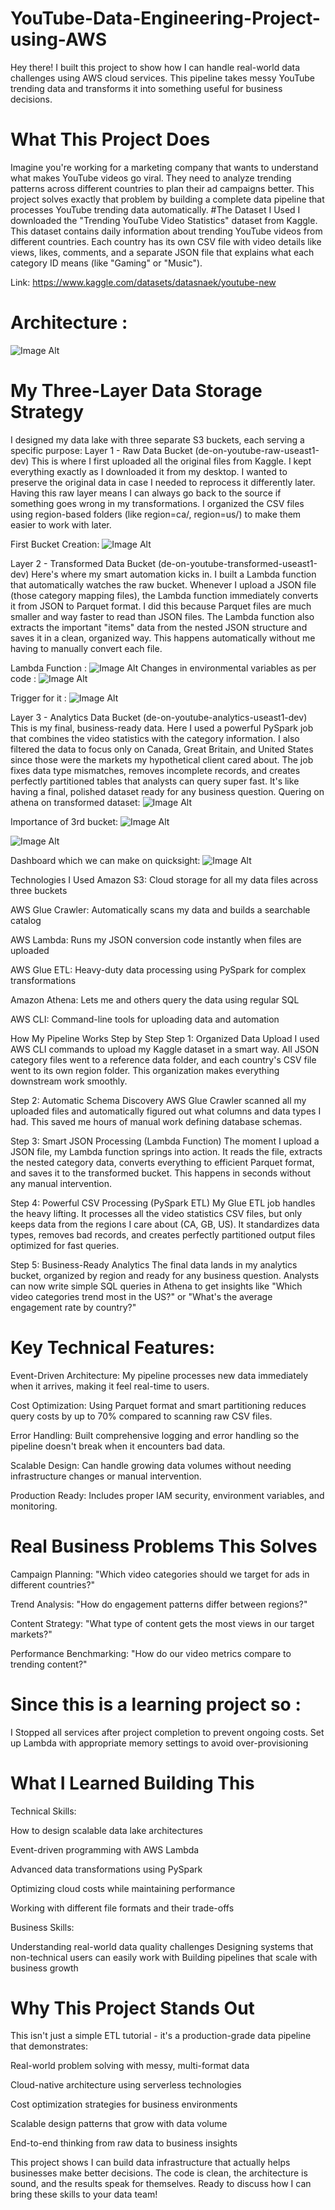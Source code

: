 # YouTube-Data-Engineering-Project-using-AWS
Hey there! I built this project to show how I can handle real-world data challenges using AWS cloud services. This pipeline takes messy YouTube trending data and transforms it into something useful for business decisions.

# What This Project Does
Imagine you're working for a marketing company that wants to understand what makes YouTube videos go viral. They need to analyze trending patterns across different countries to plan their ad campaigns better. This project solves exactly that problem by building a complete data pipeline that processes YouTube trending data automatically.
#The Dataset I Used
I downloaded the "Trending YouTube Video Statistics" dataset from Kaggle. This dataset contains daily information about trending YouTube videos from different countries. Each country has its own CSV file with video details like views, likes, comments, and a separate JSON file that explains what each category ID means (like "Gaming" or "Music").

Link: https://www.kaggle.com/datasets/datasnaek/youtube-new

# Architecture : 
![Image Alt](https://github.com/AjinkyaDahiwal/YouTube-Data-Engineering-Project-using-AWS/blob/3645ad3fcb0d0e7d8f2341f8b0c76b3f0b87a0f3/Youtube-data-pipeline/architecture/Architecture%20Diagram%20Final.png)


# My Three-Layer Data Storage Strategy
I designed my data lake with three separate S3 buckets, each serving a specific purpose:
Layer 1 - Raw Data Bucket (de-on-youtube-raw-useast1-dev)
This is where I first uploaded all the original files from Kaggle. I kept everything exactly as I downloaded it from my desktop. I wanted to preserve the original data in case I needed to reprocess it differently later. Having this raw layer means I can always go back to the source if something goes wrong in my transformations. I organized the CSV files using region-based folders (like region=ca/, region=us/) to make them easier to work with later.

First Bucket Creation: 
![Image Alt](https://github.com/AjinkyaDahiwal/YouTube-Data-Engineering-Project-using-AWS/blob/9cc3c42ba0e31653dc90dfb98397e7d6646d487c/Youtube-data-pipeline/Screenshots/Gallery_1753372930871.png)



Layer 2 - Transformed Data Bucket (de-on-youtube-transformed-useast1-dev)
Here's where my smart automation kicks in. I built a Lambda function that automatically watches the raw bucket. Whenever I upload a JSON file (those category mapping files), the Lambda function immediately converts it from JSON to Parquet format. I did this because Parquet files are much smaller and way faster to read than JSON files. The Lambda function also extracts the important "items" data from the nested JSON structure and saves it in a clean, organized way. This happens automatically without me having to manually convert each file.

Lambda Function :
![Image Alt](https://github.com/AjinkyaDahiwal/YouTube-Data-Engineering-Project-using-AWS/blob/6ff2c3ab4e49289462a27c75eeacbf65f8e20241/Youtube-data-pipeline/Screenshots/Gallery_1753373157502.png)
Changes in environmental variables as per code : 
![Image Alt](https://github.com/AjinkyaDahiwal/YouTube-Data-Engineering-Project-using-AWS/blob/7992684a871c004d05987d1ee5b6cede0c1e86ac/Youtube-data-pipeline/Screenshots/Gallery_1753373112395.png)

Trigger for it :
![Image Alt](https://github.com/AjinkyaDahiwal/YouTube-Data-Engineering-Project-using-AWS/blob/d36921820b8bd08a5b71aead6e110b2cbdc6b5fd/Youtube-data-pipeline/Screenshots/Gallery_1753373074678.png)


Layer 3 - Analytics Data Bucket (de-on-youtube-analytics-useast1-dev)
This is my final, business-ready data. Here I used a powerful PySpark job that combines the video statistics with the category information. I also filtered the data to focus only on Canada, Great Britain, and United States since those were the markets my hypothetical client cared about. The job fixes data type mismatches, removes incomplete records, and creates perfectly partitioned tables that analysts can query super fast. It's like having a final, polished dataset ready for any business question.
Quering on athena on transformed dataset:
![Image Alt](https://github.com/AjinkyaDahiwal/YouTube-Data-Engineering-Project-using-AWS/blob/681516f34560a5fc6eac8e87fc93498f5c45af0d/Youtube-data-pipeline/Screenshots/Gallery_1753373264927.png)

Importance of 3rd bucket:
![Image Alt](https://github.com/AjinkyaDahiwal/YouTube-Data-Engineering-Project-using-AWS/blob/681516f34560a5fc6eac8e87fc93498f5c45af0d/Youtube-data-pipeline/Screenshots/Gallery_1753372991735.png)

![Image Alt](https://github.com/AjinkyaDahiwal/YouTube-Data-Engineering-Project-using-AWS/blob/681516f34560a5fc6eac8e87fc93498f5c45af0d/Youtube-data-pipeline/Screenshots/Gallery_1753373047695.png)

Dashboard which we can make on quicksight: 
![Image Alt](https://github.com/AjinkyaDahiwal/YouTube-Data-Engineering-Project-using-AWS/blob/681516f34560a5fc6eac8e87fc93498f5c45af0d/Youtube-data-pipeline/Screenshots/Gallery_1753372967417.png)


Technologies I Used
Amazon S3: Cloud storage for all my data files across three buckets

AWS Glue Crawler: Automatically scans my data and builds a searchable catalog

AWS Lambda: Runs my JSON conversion code instantly when files are uploaded

AWS Glue ETL: Heavy-duty data processing using PySpark for complex transformations

Amazon Athena: Lets me and others query the data using regular SQL

AWS CLI: Command-line tools for uploading data and automation

How My Pipeline Works Step by Step
Step 1: Organized Data Upload
I used AWS CLI commands to upload my Kaggle dataset in a smart way. All JSON category files went to a reference data folder, and each country's CSV file went to its own region folder. This organization makes everything downstream work smoothly.

Step 2: Automatic Schema Discovery
AWS Glue Crawler scanned all my uploaded files and automatically figured out what columns and data types I had. This saved me hours of manual work defining database schemas.

Step 3: Smart JSON Processing (Lambda Function)
The moment I upload a JSON file, my Lambda function springs into action. It reads the file, extracts the nested category data, converts everything to efficient Parquet format, and saves it to the transformed bucket. This happens in seconds without any manual intervention.

Step 4: Powerful CSV Processing (PySpark ETL)
My Glue ETL job handles the heavy lifting. It processes all the video statistics CSV files, but only keeps data from the regions I care about (CA, GB, US). It standardizes data types, removes bad records, and creates perfectly partitioned output files optimized for fast queries.

Step 5: Business-Ready Analytics
The final data lands in my analytics bucket, organized by region and ready for any business question. Analysts can now write simple SQL queries in Athena to get insights like "Which video categories trend most in the US?" or "What's the average engagement rate by country?"

# Key Technical Features: 
Event-Driven Architecture: My pipeline processes new data immediately when it arrives, making it feel real-time to users.

Cost Optimization: Using Parquet format and smart partitioning reduces query costs by up to 70% compared to scanning raw CSV files.

Error Handling: Built comprehensive logging and error handling so the pipeline doesn't break when it encounters bad data.

Scalable Design: Can handle growing data volumes without needing infrastructure changes or manual intervention.

Production Ready: Includes proper IAM security, environment variables, and monitoring.

# Real Business Problems This Solves
Campaign Planning: "Which video categories should we target for ads in different countries?"

Trend Analysis: "How do engagement patterns differ between regions?"

Content Strategy: "What type of content gets the most views in our target markets?"

Performance Benchmarking: "How do our video metrics compare to trending content?"


# Since this is a learning project so :
I Stopped all services after project completion to prevent ongoing costs.
Set up Lambda with appropriate memory settings to avoid over-provisioning





# What I Learned Building This
 Technical Skills:

How to design scalable data lake architectures

Event-driven programming with AWS Lambda

Advanced data transformations using PySpark

Optimizing cloud costs while maintaining performance

Working with different file formats and their trade-offs

Business Skills:

Understanding real-world data quality challenges
Designing systems that non-technical users can easily work with
Building pipelines that scale with business growth


# Why This Project Stands Out
This isn't just a simple ETL tutorial - it's a production-grade data pipeline that demonstrates:

Real-world problem solving with messy, multi-format data

Cloud-native architecture using serverless technologies

Cost optimization strategies for business environments

Scalable design patterns that grow with data volume

End-to-end thinking from raw data to business insights

This project shows I can build data infrastructure that actually helps businesses make better decisions. The code is clean, the architecture is sound, and the results speak for themselves. Ready to discuss how I can bring these skills to your data team!

